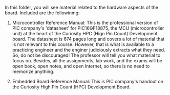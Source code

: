 In this folder, you will see material related to the hardware aspects of the board. Included are the followinmg:

1. Microcontroller Reference Manual: This is the professional version of PIC company's 'datasheet' for PIC16GF18875, the MCU (microcontroller unit) at the heart of the Curiosity HPC (Hign Pin Count) Development board. The datasheet is 674 pages long and covers a lot of material that is not relevant to this course. However, that is what is available to a practicing engineer and the enginer judiciously extracts what they need. So, do not be discouraged! The professor will tell you what material to focus on. Besides, all the assignments, lab work, and the exams will be open book, open notes, and open Internet, so there is no need to memorize anything.

2. Embedded Board Reference Manual: This is PIC company's handout on the Curiosity High Pin Count (HPC) Development Board. 
